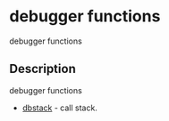 # debugger functions

debugger functions

## Description

debugger functions

- [dbstack](dbstack.md) - call stack.

